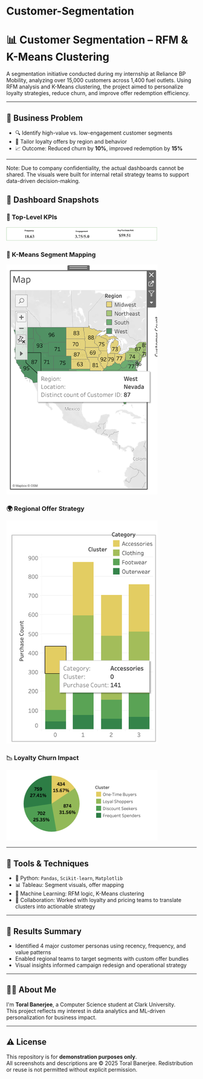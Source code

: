 # Customer-Segmentation
# 📊 Customer Segmentation – RFM & K-Means Clustering

A segmentation initiative conducted during my internship at Reliance BP Mobility, analyzing over 15,000 customers across 1,400 fuel outlets. Using RFM analysis and K-Means clustering, the project aimed to personalize loyalty strategies, reduce churn, and improve offer redemption efficiency.

---

## 🧠 Business Problem

- 🔍 Identify high-value vs. low-engagement customer segments
- 🎯 Tailor loyalty offers by region and behavior
- 📈 Outcome: Reduced churn by **10%**, improved redemption by **15%**

---
Note: Due to company confidentiality, the actual dashboards cannot be shared. The visuals were built for internal retail strategy teams to support data-driven decision-making.

## 📸 Dashboard Snapshots

### 🧮 Top-Level KPIs
<img src="Screenshots/Top-Level KPIs.png" width="400"/>

### 📌 K-Means Segment Mapping
<img src="Screenshots/Geographic Distribution.png" width="400"/>

### 🌍 Regional Offer Strategy
<img src="Screenshots/Category Wise Purchase Trend .png" width="400"/>

### 📉 Loyalty Churn Impact
<img src="Screenshots/Segment Breakdown.png" width="400"/>

---

## 🧰 Tools & Techniques

- 🐍 Python: `Pandas`, `Scikit-learn`, `Matplotlib`
- 📊 Tableau: Segment visuals, offer mapping
- 🧠 Machine Learning: RFM logic, K-Means clustering
- 🤝 Collaboration: Worked with loyalty and pricing teams to translate clusters into actionable strategy

---

## 📌 Results Summary

- Identified 4 major customer personas using recency, frequency, and value patterns
- Enabled regional teams to target segments with custom offer bundles
- Visual insights informed campaign redesign and operational strategy

---

## 🙋‍♀️ About Me

I'm **Toral Banerjee**, a Computer Science student at Clark University.  
This project reflects my interest in data analytics and ML-driven personalization for business impact.

---

## ⚠️ License

This repository is for **demonstration purposes only**.  
All screenshots and descriptions are © 2025 Toral Banerjee. Redistribution or reuse is not permitted without explicit permission.
